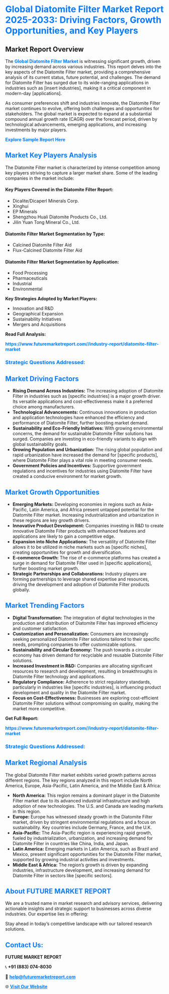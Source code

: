 <h1 style="color: #007BFF;">Global Diatomite Filter Market Report 2025-2033: Driving Factors, Growth Opportunities, and Key Players</h1>

<section id="overview">
<h2>Market Report Overview</h2>
<p>The <a href="https://www.futuremarketreport.com//industry-report/diatomite-filter-market" style="color: #007BFF; text-decoration: none;"><strong>Global Diatomite Filter Market</strong></a> is witnessing significant growth, driven by increasing demand across various industries. This report delves into the key aspects of the Diatomite Filter market, providing a comprehensive analysis of its current status, future potential, and challenges. The demand for Diatomite Filter has surged due to its wide-ranging applications in industries such as [insert industries], making it a critical component in modern-day [applications].</p>
<p>As consumer preferences shift and industries innovate, the Diatomite Filter market continues to evolve, offering both challenges and opportunities for stakeholders. The global market is expected to expand at a substantial compound annual growth rate (CAGR) over the forecast period, driven by technological advancements, emerging applications, and increasing investments by major players.</p>
</section>

<section id="overview">
<p><a href="https://www.futuremarketreport.com//request-sample/reportId=52665" style="color: #007BFF; text-decoration: none;"><strong>Explore Sample Report Here</strong></a></p>
</section>

<section id="key-players">
<h2 style="color: #007BFF;">Market Key Players Analysis</h2>
<p>The Diatomite Filter market is characterized by intense competition among key players striving to capture a larger market share. Some of the leading companies in the market include:</p>
<h4>Key Players Covered in the Diatomite Filter Report:</h4>
<ul><li>Dicalite/Dicaperl Minerals Corp.</li><li>Xinghui</li><li>EP Minerals</li><li>Shengzhou Huali Diatomite Products Co., Ltd.</li><li>Jilin Yuan Tong Mineral Co., Ltd.</li></ul>
<h4>Diatomite Filter Market Segmentation by Type:</h4>
<ul><li>Calcined Diatomite Filter Aid</li><li>Flux-Calcined Diatomite Filter Aid</li></ul>

<h4>Diatomite Filter Market Segmentation by Application:</h4>
<ul><li>Food Processing</li><li>Pharmaceuticals</li><li>Industrial</li><li>Environmental</li></ul>
<p><strong>Key Strategies Adopted by Market Players:</strong></p>
<ul>
<li>Innovation and R&D</li>
<li>Geographical Expansion</li>
<li>Sustainability Initiatives</li>
<li>Mergers and Acquisitions</li>
</ul>
</section>

<section>
<p><strong>Read Full Analysis: </strong></p><a href="https://www.futuremarketreport.com//industry-report/diatomite-filter-market" style="color: #007BFF; text-decoration: none;"><strong>https://www.futuremarketreport.com//industry-report/diatomite-filter-market</strong></a>
<h3 style="color: #007BFF;">Strategic Questions Addressed:</h3>
</section>

<section id="driving-factors">
<h2 style="color: #007BFF;">Market Driving Factors</h2>
<ul>
<li><strong>Rising Demand Across Industries:</strong> The increasing adoption of Diatomite Filter in industries such as [specific industries] is a major growth driver. Its versatile applications and cost-effectiveness make it a preferred choice among manufacturers.</li>
<li><strong>Technological Advancements:</strong> Continuous innovations in production and application technologies have enhanced the efficiency and performance of Diatomite Filter, further boosting market demand.</li>
<li><strong>Sustainability and Eco-Friendly Initiatives:</strong> With growing environmental concerns, the demand for sustainable Diatomite Filter solutions has surged. Companies are investing in eco-friendly variants to align with global sustainability goals.</li>
<li><strong>Growing Population and Urbanization:</strong> The rising global population and rapid urbanization have increased the demand for [specific products], where Diatomite Filter plays a vital role in meeting consumer needs.</li>
<li><strong>Government Policies and Incentives:</strong> Supportive government regulations and incentives for industries using Diatomite Filter have created a conducive environment for market growth.</li>
</ul>
</section>

<section id="growth-opportunities">
<h2 style="color: #007BFF;">Market Growth Opportunities</h2>
<ul>
<li><strong>Emerging Markets:</strong> Developing economies in regions such as Asia-Pacific, Latin America, and Africa present untapped potential for the Diatomite Filter market. Increasing industrialization and urbanization in these regions are key growth drivers.</li>
<li><strong>Innovative Product Development:</strong> Companies investing in R&D to create innovative Diatomite Filter products with enhanced features and applications are likely to gain a competitive edge.</li>
<li><strong>Expansion into Niche Applications:</strong> The versatility of Diatomite Filter allows it to be utilized in niche markets such as [specific niches], creating opportunities for growth and diversification.</li>
<li><strong>E-commerce Growth:</strong> The rise of e-commerce platforms has created a surge in demand for Diatomite Filter used in [specific applications], further boosting market growth.</li>
<li><strong>Strategic Partnerships and Collaborations:</strong> Industry players are forming partnerships to leverage shared expertise and resources, driving the development and adoption of Diatomite Filter products globally.</li>
</ul>
</section>

<section id="trending-factors">
<h2 style="color: #007BFF;">Market Trending Factors</h2>
<ul>
<li><strong>Digital Transformation:</strong> The integration of digital technologies in the production and distribution of Diatomite Filter has improved efficiency and customer satisfaction.</li>
<li><strong>Customization and Personalization:</strong> Consumers are increasingly seeking personalized Diatomite Filter solutions tailored to their specific needs, prompting companies to offer customizable options.</li>
<li><strong>Sustainability and Circular Economy:</strong> The push towards a circular economy has driven demand for recyclable and reusable Diatomite Filter solutions.</li>
<li><strong>Increased Investment in R&D:</strong> Companies are allocating significant resources to research and development, resulting in breakthroughs in Diatomite Filter technology and applications.</li>
<li><strong>Regulatory Compliance:</strong> Adherence to strict regulatory standards, particularly in industries like [specific industries], is influencing product development and quality in the Diatomite Filter market.</li>
<li><strong>Focus on Cost-Effectiveness:</strong> Businesses are exploring cost-efficient Diatomite Filter solutions without compromising on quality, making the market more competitive.</li>
</ul>
</section>

<section>
<p><strong>Get Full Report: </strong></p><a href="https://www.futuremarketreport.com//industry-report/diatomite-filter-market" style="color: #007BFF; text-decoration: none;"><strong>https://www.futuremarketreport.com//industry-report/diatomite-filter-market</strong></a>
<h3 style="color: #007BFF;">Strategic Questions Addressed:</h3>
</section>


<section id="regional-analysis">
<h2 style="color: #007BFF;">Market Regional Analysis</h2>
<p>The global Diatomite Filter market exhibits varied growth patterns across different regions. The key regions analyzed in this report include North America, Europe, Asia-Pacific, Latin America, and the Middle East & Africa:</p>
<ul>
<li><strong>North America:</strong> This region remains a dominant player in the Diatomite Filter market due to its advanced industrial infrastructure and high adoption of new technologies. The U.S. and Canada are leading markets in this region.</li>
<li><strong>Europe:</strong> Europe has witnessed steady growth in the Diatomite Filter market, driven by stringent environmental regulations and a focus on sustainability. Key countries include Germany, France, and the U.K.</li>
<li><strong>Asia-Pacific:</strong> The Asia-Pacific region is experiencing rapid growth, fueled by industrialization, urbanization, and increasing demand for Diatomite Filter in countries like China, India, and Japan.</li>
<li><strong>Latin America:</strong> Emerging markets in Latin America, such as Brazil and Mexico, present significant opportunities for the Diatomite Filter market, supported by growing industrial activities and investments.</li>
<li><strong>Middle East & Africa:</strong> The region’s growth is driven by expanding industries, infrastructure development, and increasing demand for Diatomite Filter in sectors like [specific sectors].</li>
</ul>
</section>

<footer>
<h2 style="color: #007BFF;">About FUTURE MARKET REPORT</h2>
<p>We are a trusted name in market research and advisory services, delivering actionable insights and strategic support to businesses across diverse industries. Our expertise lies in offering:</p>

<p>Stay ahead in today’s competitive landscape with our tailored research solutions.</p>

<h2 style="color: #007BFF;">Contact Us:</h2>
<p><strong>FUTURE MARKET REPORT</strong></p>
<p>📞 <strong>+91 (883) 074-8030</strong></p>
<p>📧 <strong><a href="mailto:help@futuremarketreport.com" style="color: #007BFF;">help@futuremarketreport.com</a></strong></p>
<p>🌐 <strong><a href="https://www.futuremarketreport.com/" style="color: #007BFF;">Visit Our Website</a></strong></p>
</footer>